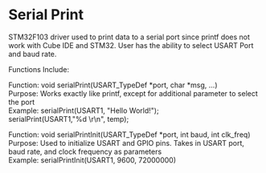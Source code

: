 # Serial Print
STM32F103 driver used to print data to a serial port since printf does not work with Cube IDE and STM32. User has the ability to select USART Port and baud rate.

Functions Include:

Function: void serialPrint(USART_TypeDef *port, char *msg, ...) <br />
Purpose: Works exactly like printf, except for additional parameter to select the port  <br />
Example: serialPrint(USART1, "Hello World!");  <br />
				 serialPrint(USART1,"%d \r\n", temp);  <br />
				 
Function: void serialPrintInit(USART_TypeDef *port, int baud, int clk_freq) <br />
Purpose: Used to initialize USART and GPIO pins. Takes in USART port, baud rate, and clock frequency as parameters <br />
Example: serialPrintInit(USART1, 9600, 72000000)
	

